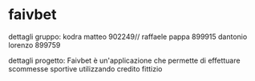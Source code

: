 # faivbet
dettagli gruppo:
kodra matteo 902249//
raffaele pappa 899915
dantonio lorenzo 899759

dettagli progetto:
Faivbet è un'applicazione che permette di effettuare scommesse sportive utilizzando credito fittizio
